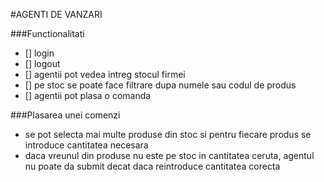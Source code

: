 #AGENTI DE VANZARI

###Functionalitati

- [] login
- [] logout
- [] agentii pot vedea intreg stocul firmei
- [] pe stoc se poate face filtrare dupa numele sau codul de produs
- [] agentii pot plasa o comanda

###Plasarea unei comenzi

- se pot selecta mai multe produse din stoc si pentru fiecare produs se introduce cantitatea necesara
- daca vreunul din produse nu este pe stoc in cantitatea ceruta, agentul nu poate da submit decat daca reintroduce cantitatea corecta


